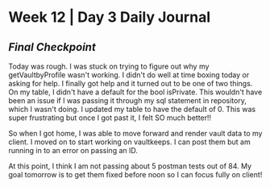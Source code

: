 # Week 12 | Day 3 Daily Journal

## *Final Checkpoint*
Today was rough. I was stuck on trying to figure out why my getVaultbyProfile wasn't working. I didn't do well at time boxing today or asking for help. I finally got help and it turned out to be one of two things. On my table, I didn't have a default for the bool isPrivate. This wouldn't have been an issue if I was passing it through my sql statement in repository, which I wasn't doing. I updated my table to have the default of 0. This was super frustrating but once I got past it, I felt SO much better!! 

So when I got home, I was able to move forward and render vault data to my client. I moved on to start working on vaultkeeps. I can post them but am running in to an error on passing an ID.

At this point, I think I am not passing about 5 postman tests out of 84. My goal tomorrow is to get them fixed before noon so I can focus fully on client! 
